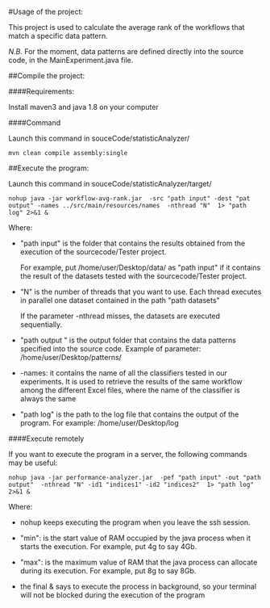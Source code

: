 #Usage of the project:

This project is used to calculate the average rank of the workflows that match a specific data pattern.

*N.B.* For the moment, data patterns are defined directly into the source code, in the MainExperiment.java file.

##Compile the project:

####Requirements:

Install maven3 and java 1.8 on your computer

####Command

Launch this command in souceCode/statisticAnalyzer/

```
mvn clean compile assembly:single
```

##Execute the program:

Launch this command in souceCode/statisticAnalyzer/target/

```
nohup java -jar workflow-avg-rank.jar  -src "path input" -dest "pat output" -names ../src/main/resources/names  -nthread "N"  1> "path log" 2>&1 &
```

Where:

- "path input" is the folder that contains the results obtained from the execution of the sourcecode/Tester project.

	For example, put /home/user/Desktop/data/ as "path input" if it contains the result of the datasets tested with the sourcecode/Tester project.
	
- "N" is the number of threads that you want to use. Each thread executes in parallel one dataset contained in the path "path datasets"

	 If the parameter -nthread misses, the datasets are executed sequentially.

- "path output " is the output folder that contains the data patterns specified into the source code. Example of parameter: /home/user/Desktop/patterns/

- -names: it contains the name of all the classifiers tested in our experiments. It is used to retrieve the results of the same workflow among the different Excel files, where the name of the classifier is always the same

- "path log" is the path to the log file that contains the output of the program. For example: /home/user/Desktop/log

####Execute remotely

If you want to execute the program in a server, the following commands may be useful:

```
nohup java -jar performance-analyzer.jar  -pef "path input" -out "path output"  -nthread "N" -id1 "indices1" -id2 "indices2"  1> "path log" 2>&1 &
```

Where:

- nohup keeps executing the program when you leave the ssh session.

- "min": is the start value of RAM occupied by the java process when it starts the execution. For example, put 4g to say 4Gb.

- "max": is the maximum value of RAM that the java process can allocate during its execution. For example, put 8g to say 8Gb.

- the final & says to execute the process in background, so your terminal will not be blocked during the execution of the program
